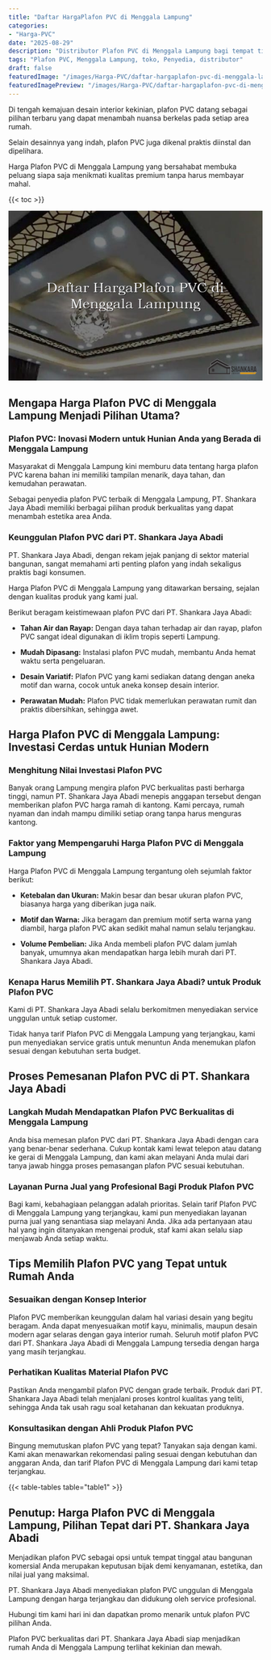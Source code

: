 ```yaml
---
title: "Daftar HargaPlafon PVC di Menggala Lampung"
categories:
- "Harga-PVC"
date: "2025-08-29"
description: "Distributor Plafon PVC di Menggala Lampung bagi tempat tinggal, office, serta toko. Material berkualitas, variasi motif, pilihan warna elegan, beserta layanan pemasangan oleh tenaga ahli berpengalaman dan kepastian resmi!|Layanan penjualan Plafon PVC di Menggala Lampung bagi kebutuhan tempat tinggal, kantor, maupun ritel, beserta panel berkualitas dan instalasi oleh teknisi ahli serta kepastian resmi.|Alternatif Plafon PVC di Menggala Lampung yang terbukti untuk rumah, kantor, serta ritel, dengan panel berkualitas dan instalasi oleh tim profesional serta garansi resmi.|Distribusi Plafon PVC di Menggala Lampung bagi tempat tinggal, office, serta ritel, beserta produk unggulan dan pemasangan oleh tenaga ahli berpengalaman, dilengkapi beserta jaminan resmi.}"
tags: "Plafon PVC, Menggala Lampung, toko, Penyedia, distributor"
draft: false
featuredImage: "/images/Harga-PVC/daftar-hargaplafon-pvc-di-menggala-lampung.png"
featuredImagePreview: "/images/Harga-PVC/daftar-hargaplafon-pvc-di-menggala-lampung.png"
---
```


Di tengah kemajuan desain interior kekinian, plafon PVC datang sebagai pilihan terbaru yang dapat menambah nuansa berkelas pada setiap area rumah.

Selain desainnya yang indah, plafon PVC juga dikenal praktis diinstal dan dipelihara.

Harga Plafon PVC di Menggala Lampung yang bersahabat membuka peluang siapa saja menikmati kualitas premium tanpa harus membayar mahal.

{{< toc >}}

![Daftar HargaPlafon PVC di Menggala Lampung](/images/Harga-PVC/Daftar-HargaPlafon-PVC-di-Menggala-Lampung.png)

## Mengapa Harga Plafon PVC di Menggala Lampung Menjadi Pilihan Utama?

### Plafon PVC: Inovasi Modern untuk Hunian Anda yang Berada di Menggala Lampung

Masyarakat di Menggala Lampung kini memburu data tentang harga plafon PVC karena bahan ini memiliki tampilan menarik, daya tahan, dan kemudahan perawatan.

Sebagai penyedia plafon PVC terbaik di Menggala Lampung, PT. Shankara Jaya Abadi memiliki berbagai pilihan produk berkualitas yang dapat menambah estetika area Anda.

### Keunggulan Plafon PVC dari PT. Shankara Jaya Abadi

PT. Shankara Jaya Abadi, dengan rekam jejak panjang di sektor material bangunan, sangat memahami arti penting plafon yang indah sekaligus praktis bagi konsumen.

Harga Plafon PVC di Menggala Lampung yang ditawarkan bersaing, sejalan dengan kualitas produk yang kami jual.

Berikut beragam keistimewaan plafon PVC dari PT. Shankara Jaya Abadi:

- **Tahan Air dan Rayap:** Dengan daya tahan terhadap air dan rayap, plafon PVC sangat ideal digunakan di iklim tropis seperti Lampung.

- **Mudah Dipasang:** Instalasi plafon PVC mudah, membantu Anda hemat waktu serta pengeluaran.

- **Desain Variatif:** Plafon PVC yang kami sediakan datang dengan aneka motif dan warna, cocok untuk aneka konsep desain interior.

- **Perawatan Mudah:** Plafon PVC tidak memerlukan perawatan rumit dan praktis dibersihkan, sehingga awet.

## Harga Plafon PVC di Menggala Lampung: Investasi Cerdas untuk Hunian Modern

### Menghitung Nilai Investasi Plafon PVC

Banyak orang Lampung mengira plafon PVC berkualitas pasti berharga tinggi, namun PT. Shankara Jaya Abadi menepis anggapan tersebut dengan memberikan plafon PVC harga ramah di kantong. Kami percaya, rumah nyaman dan indah mampu dimiliki setiap orang tanpa harus menguras kantong.

### Faktor yang Mempengaruhi Harga Plafon PVC di Menggala Lampung

Harga Plafon PVC di Menggala Lampung tergantung oleh sejumlah faktor berikut:

- **Ketebalan dan Ukuran:** Makin besar dan besar ukuran plafon PVC, biasanya harga yang diberikan juga naik.

- **Motif dan Warna:** Jika beragam dan premium motif serta warna yang diambil, harga plafon PVC akan sedikit mahal namun selalu terjangkau.

- **Volume Pembelian:** Jika Anda membeli plafon PVC dalam jumlah banyak, umumnya akan mendapatkan harga lebih murah dari PT. Shankara Jaya Abadi.

### Kenapa Harus Memilih PT. Shankara Jaya Abadi? untuk Produk Plafon PVC

Kami di PT. Shankara Jaya Abadi selalu berkomitmen menyediakan service unggulan untuk setiap customer.

Tidak hanya tarif Plafon PVC di Menggala Lampung yang terjangkau, kami pun menyediakan service gratis untuk menuntun Anda menemukan plafon sesuai dengan kebutuhan serta budget.

## Proses Pemesanan Plafon PVC di PT. Shankara Jaya Abadi

### Langkah Mudah Mendapatkan Plafon PVC Berkualitas di Menggala Lampung

Anda bisa memesan plafon PVC dari PT. Shankara Jaya Abadi dengan cara yang benar-benar sederhana. Cukup kontak kami lewat telepon atau datang ke gerai di Menggala Lampung, dan kami akan melayani Anda mulai dari tanya jawab hingga proses pemasangan plafon PVC sesuai kebutuhan.

### Layanan Purna Jual yang Profesional Bagi Produk Plafon PVC

Bagi kami, kebahagiaan pelanggan adalah prioritas. Selain tarif Plafon PVC di Menggala Lampung yang terjangkau, kami pun menyediakan layanan purna jual yang senantiasa siap melayani Anda. Jika ada pertanyaan atau hal yang ingin ditanyakan mengenai produk, staf kami akan selalu siap menjawab Anda setiap waktu.

## Tips Memilih Plafon PVC yang Tepat untuk Rumah Anda

### Sesuaikan dengan Konsep Interior

Plafon PVC memberikan keunggulan dalam hal variasi desain yang begitu beragam. Anda dapat menyesuaikan motif kayu, minimalis, maupun desain modern agar selaras dengan gaya interior rumah. Seluruh motif plafon PVC dari PT. Shankara Jaya Abadi di Menggala Lampung tersedia dengan harga yang masih terjangkau.

### Perhatikan Kualitas Material Plafon PVC

Pastikan Anda mengambil plafon PVC dengan grade terbaik. Produk dari PT. Shankara Jaya Abadi telah menjalani proses kontrol kualitas yang teliti, sehingga Anda tak usah ragu soal ketahanan dan kekuatan produknya.

### Konsultasikan dengan Ahli Produk Plafon PVC

Bingung memutuskan plafon PVC yang tepat? Tanyakan saja dengan kami. Kami akan menawarkan rekomendasi paling sesuai dengan kebutuhan dan anggaran Anda, dan tarif Plafon PVC di Menggala Lampung dari kami tetap terjangkau.

{{< table-tables table="table1" >}}

## Penutup: Harga Plafon PVC di Menggala Lampung, Pilihan Tepat dari PT. Shankara Jaya Abadi

Menjadikan plafon PVC sebagai opsi untuk tempat tinggal atau bangunan komersial Anda merupakan keputusan bijak demi kenyamanan, estetika, dan nilai jual yang maksimal.

PT. Shankara Jaya Abadi menyediakan plafon PVC unggulan di Menggala Lampung dengan harga terjangkau dan didukung oleh service profesional.

Hubungi tim kami hari ini dan dapatkan promo menarik untuk plafon PVC pilihan Anda.

Plafon PVC berkualitas dari PT. Shankara Jaya Abadi siap menjadikan rumah Anda di Menggala Lampung terlihat kekinian dan mewah.
